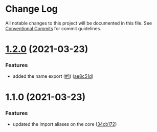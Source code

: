 # Change Log

All notable changes to this project will be documented in this file.
See [Conventional Commits](https://conventionalcommits.org) for commit guidelines.

# [1.2.0](https://github.com/My-POC-Sandbox/WCL-POC/compare/@my-poc-sandbox/wcl-core@1.1.0...@my-poc-sandbox/wcl-core@1.2.0) (2021-03-23)


### Features

* added the name export ([#1](https://github.com/My-POC-Sandbox/WCL-POC/issues/1)) ([ae8c51d](https://github.com/My-POC-Sandbox/WCL-POC/commit/ae8c51da028b0020037d0df873bff7a90113f1c0))





# 1.1.0 (2021-03-23)


### Features

* updated the import aliases on the core ([34cb172](https://github.com/My-POC-Sandbox/WCL-POC/commit/34cb1721639f384486851d49af2f3607dc54f710))
